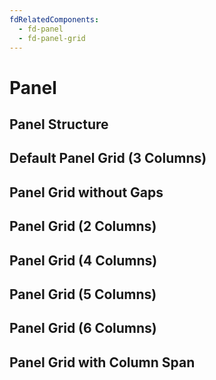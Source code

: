 ```yaml
---
fdRelatedComponents:
  - fd-panel
  - fd-panel-grid
---
```


# Panel

## Panel Structure
<d-example name="structure">
</d-example>

## Default Panel Grid (3 Columns)
<d-example name="default-grid">
</d-example>

## Panel Grid without Gaps
<d-example name="nogap">
</d-example>

## Panel Grid (2 Columns)
<d-example name="cols-2">
</d-example>

## Panel Grid (4 Columns)
<d-example name="cols-4">
</d-example>

## Panel Grid (5 Columns)
<d-example name="cols-5">
</d-example>

## Panel Grid (6 Columns)
<d-example name="cols-6">
</d-example>

## Panel Grid with Column Span
<d-example name="span">
</d-example>
